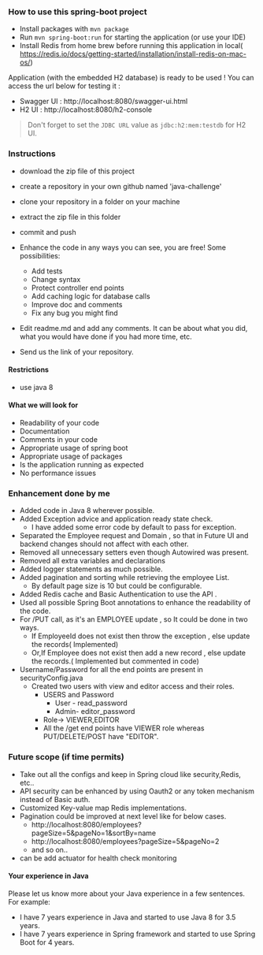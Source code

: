 ### How to use this spring-boot project

- Install packages with `mvn package`
- Run `mvn spring-boot:run` for starting the application (or use your IDE)
- Install Redis from home brew before running this application in local( https://redis.io/docs/getting-started/installation/install-redis-on-mac-os/)

Application (with the embedded H2 database) is ready to be used ! You can access the url below for testing it :

- Swagger UI : http://localhost:8080/swagger-ui.html
- H2 UI : http://localhost:8080/h2-console

> Don't forget to set the `JDBC URL` value as `jdbc:h2:mem:testdb` for H2 UI.



### Instructions

- download the zip file of this project
- create a repository in your own github named 'java-challenge'
- clone your repository in a folder on your machine
- extract the zip file in this folder
- commit and push

- Enhance the code in any ways you can see, you are free! Some possibilities:
  - Add tests
  - Change syntax
  - Protect controller end points
  - Add caching logic for database calls
  - Improve doc and comments
  - Fix any bug you might find
- Edit readme.md and add any comments. It can be about what you did, what you would have done if you had more time, etc.
- Send us the link of your repository.

#### Restrictions
- use java 8


#### What we will look for
- Readability of your code
- Documentation
- Comments in your code 
- Appropriate usage of spring boot
- Appropriate usage of packages
- Is the application running as expected
- No performance issues

### Enhancement done by me
- Added code in Java 8 wherever possible.
- Added Exception advice and application ready state check.
  - I have added some error code by default to pass for exception.
- Separated the Employee request and Domain , so that in Future UI and backend changes should not affect with each other.
- Removed all unnecessary setters even though Autowired was present.
- Removed all extra variables and declarations
- Added logger statements as much possible.
- Added pagination and sorting while retrieving the employee List.
  - By default page size is 10 but could be configurable.
- Added Redis cache and Basic Authentication to use the API .
- Used all possible Spring Boot annotations to enhance the readability of the code.
- For /PUT call, as it's an EMPLOYEE update , so It could be done in two ways.
  - If EmployeeId does not exist then throw the exception , else update the records( Implemented)
  - Or,If Employee does not exist then add a new record , else update the records.( Implemented but commented in code)
- Username/Password for all the end points are present in securityConfig.java
  - Created two users with view and editor access and their roles.
    - USERS and Password
      - User - read_password
      - Admin- editor_password
    - Role->  VIEWER,EDITOR
    - All the /get end points have VIEWER role whereas PUT/DELETE/POST have "EDITOR".


### Future scope (if time permits)
- Take out all the configs and keep in Spring cloud like security,Redis, etc..
- API security can be enhanced by using Oauth2 or any token mechanism instead of Basic auth.
- Customized Key-value map Redis implementations.
- Pagination could be improved at next level like for below cases.
  - http://localhost:8080/employees?pageSize=5&pageNo=1&sortBy=name
  - http://localhost:8080/employees?pageSize=5&pageNo=2
  - and so on..
- can be add actuator for health check monitoring
#### Your experience in Java

Please let us know more about your Java experience in a few sentences. For example:

- I have 7 years experience in Java and started to use Java 8 for 3.5 years.
- I have 7 years experience in Spring framework and started to use Spring Boot for 4 years.

